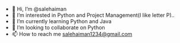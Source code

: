- 👋 Hi, I’m @salehaiman
- 👀 I’m interested in Python and Project Management(I like letter P)..
- 🌱 I’m currently learning Python and Java
- 💞️ I’m looking to collaborate on Python
- 📫 How to reach me salehaiman1234@gmail.com

<!---
salehaiman/salehaiman is a ✨ special ✨ repository because its `README.md` (this file) appears on your GitHub profile.
You can click the Preview link to take a look at your changes.
--->
